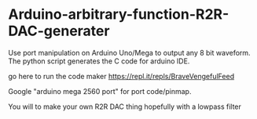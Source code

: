 # Arduino-arbitrary-function-R2R-DAC-generater
Use port manipulation on Arduino Uno/Mega to output any 8 bit waveform. The python script generates the C code for arduino IDE.


go here to run the code maker https://repl.it/repls/BraveVengefulFeed

Google "arduino mega 2560 port" for port code/pinmap.

You will to make your own R2R DAC thing hopefully with a lowpass filter
